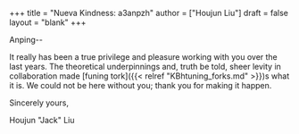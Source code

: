 +++
title = "Nueva Kindness: a3anpzh"
author = ["Houjun Liu"]
draft = false
layout = "blank"
+++

Anping--

It really has been a true privilege and pleasure working with you over the last years. The theoretical underpinnings and, truth be told, sheer levity in collaboration made [funing tork]({{< relref "KBhtuning_forks.md" >}})s what it is. We could not be here without you; thank you for making it happen.

Sincerely yours,

Houjun "Jack" Liu
